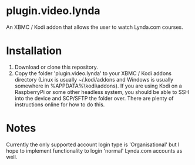# plugin.video.lynda
An XBMC / Kodi addon that allows the user to watch Lynda.com courses.

# Installation

1. Download or clone this repository.
2. Copy the folder 'plugin.video.lynda' to your XBMC / Kodi addons directory (Linux is usually ~/.kodi/addons and Windows is usually somewhere in %APPDATA%\kodi\addons). If you are using Kodi on a RaspberryPi or some other headless system, you should be able to SSH into the device and SCP/SFTP the folder over. There are plenty of instructions online for how to do this.

# Notes

Currently the only supported account login type is 'Organisational' but I hope to implement functionality to login 'normal' Lynda.com accounts as well.
